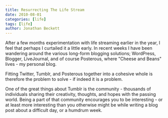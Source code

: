 ```yaml
---
title: Resurrecting The Life Stream
date: 2010-08-01
categories: [life]
tags: [life]
author: Jonathan Beckett
---
```


After a few months experimentation with life streaming earlier in the year, I feel that perhaps I curtailed it a little early. In recent weeks I have been wandering around the various long-form blogging solutions; WordPress, Blogger, LiveJournal, and of course Posterous, where "Cheese and Beans" lives - my personal blog.

Fitting Twitter, Tumblr, and Posterous together into a cohesive whole is therefore the problem to solve - if indeed it is a problem.

One of the great things about Tumblr is the community - thousands of individuals sharing their creativity, thoughts, and hopes with the passing world. Being a part of that community encourages you to be interesting - or at least more interesting than you otherwise might be while writing a blog post about a difficult day, or a humdrum week.